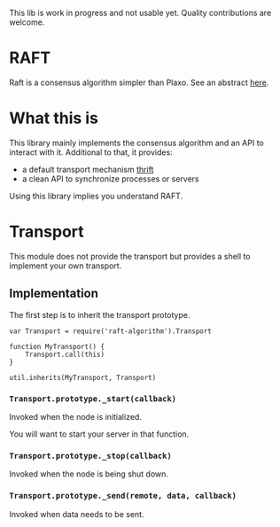 
This lib is work in progress and not usable yet. Quality contributions are
welcome.

RAFT
====

Raft is a consensus algorithm simpler than Plaxo. See an abstract
[here](docs/raft.pdf).

What this is
============

This library mainly implements the consensus algorithm and an API to interact
with it. Additional to that, it provides:

- a default transport mechanism [thrift](https://thrift.apache.org/)
- a clean API to synchronize processes or servers

Using this library implies you understand RAFT.


Transport
=========

This module does not provide the transport but provides a shell to implement
your own transport.

Implementation
--------------

The first step is to inherit the transport prototype.

```
var Transport = require('raft-algorithm').Transport

function MyTransport() {
	Transport.call(this)
}

util.inherits(MyTransport, Transport)
```

### ``Transport.prototype._start(callback)``

Invoked when the node is initialized.

You will want to start your server in that function.

### ``Transport.prototype._stop(callback)``

Invoked when the node is being shut down.

### ``Transport.prototype._send(remote, data, callback)``

Invoked when data needs to be sent.

